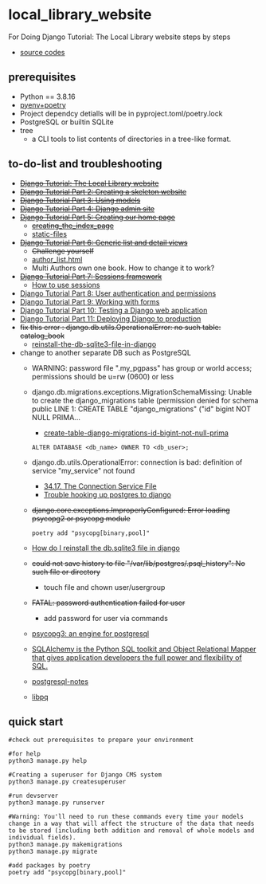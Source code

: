 # local_library_website

For Doing Django Tutorial: The Local Library website steps by steps

* [source codes](https://github.com/mdn/django-locallibrary-tutorial/tree/main)

## prerequisites

* Python == 3.8.16
* [pyenv+poetry](https://github.com/hong539/setup_dev_environment/blob/main/programing_languages/python/python.md)
* Project dependcy detialls will be in pyproject.toml/poetry.lock
* PostgreSQL or builtin SQLite
* tree
    * a CLI tools to list contents of directories in a tree-like format.

## to-do-list and troubleshooting

* [~~Django Tutorial: The Local Library website~~](https://developer.mozilla.org/en-US/docs/Learn/Server-side/Django/Tutorial_local_library_website)
* [~~Django Tutorial Part 2: Creating a skeleton website~~](https://developer.mozilla.org/en-US/docs/Learn/Server-side/Django/skeleton_website)
* [~~Django Tutorial Part 3: Using models~~](https://developer.mozilla.org/en-US/docs/Learn/Server-side/Django/Models)
* [~~Django Tutorial Part 4: Django admin site~~](https://developer.mozilla.org/en-US/docs/Learn/Server-side/Django/Admin_site)
* [~~Django Tutorial Part 5: Creating our home page~~](https://developer.mozilla.org/en-US/docs/Learn/Server-side/Django/Home_page)
    * [~~creating_the_index_page~~](https://developer.mozilla.org/en-US/docs/Learn/Server-side/Django/Home_page#creating_the_index_page)
    * [static-files](https://docs.djangoproject.com/en/4.2/howto/static-files/)
* [~~Django Tutorial Part 6: Generic list and detail views~~](https://developer.mozilla.org/en-US/docs/Learn/Server-side/Django/Generic_views)
    * ~~Challenge yourself~~
    * [author_list.html](https://github.com/mdn/django-locallibrary-tutorial/blob/main/catalog/templates/catalog/author_list.html)
    * Multi Authors own one book. How to change it to work?
* [~~Django Tutorial Part 7: Sessions framework~~](https://developer.mozilla.org/en-US/docs/Learn/Server-side/Django/Sessions)
    * [How to use sessions](https://docs.djangoproject.com/en/4.2/topics/http/sessions/)
* [Django Tutorial Part 8: User authentication and permissions](https://developer.mozilla.org/en-US/docs/Learn/Server-side/Django/Authentication)
* [Django Tutorial Part 9: Working with forms](https://developer.mozilla.org/en-US/docs/Learn/Server-side/Django/Forms)
* [Django Tutorial Part 10: Testing a Django web application](https://developer.mozilla.org/en-US/docs/Learn/Server-side/Django/Testing)
* [Django Tutorial Part 11: Deploying Django to production](https://developer.mozilla.org/en-US/docs/Learn/Server-side/Django/Deployment)
* ~~fix this error : django.db.utils.OperationalError: no such table: catalog_book~~
    * [reinstall-the-db-sqlite3-file-in-django](https://stackoverflow.com/questions/64808378/how-do-i-reinstall-the-db-sqlite3-file-in-django)
* change to another separate DB such as PostgreSQL
    * WARNING: password file ".my_pgpass" has group or world access; permissions should be u=rw (0600) or less
    * django.db.migrations.exceptions.MigrationSchemaMissing: Unable to create the django_migrations table (permission denied for schema public
LINE 1: CREATE TABLE "django_migrations" ("id" bigint NOT NULL PRIMA...
        
        * [create-table-django-migrations-id-bigint-not-null-prima](https://stackoverflow.com/questions/74217259/create-table-django-migrations-id-bigint-not-null-prima)
        ```shell      
        ALTER DATABASE <db_name> OWNER TO <db_user>;
        ```
    
    * django.db.utils.OperationalError: connection is bad: definition of service "my_service" not found
        * [34.17. The Connection Service File](https://www.postgresql.org/docs/15/libpq-pgservice.html)
        * [Trouble hooking up postgres to django](https://stackoverflow.com/questions/71337173/django-4-connection-to-postgresql-using-passfile-fe-sendauth-no-password-supp)
    * ~~django.core.exceptions.ImproperlyConfigured: Error loading psycopg2 or psycopg module~~
        ```shell
        poetry add "psycopg[binary,pool]"
        ```
    * [How do I reinstall the db.sqlite3 file in django](https://stackoverflow.com/questions/64808378/how-do-i-reinstall-the-db-sqlite3-file-in-django)
    * ~~could not save history to file "/var/lib/postgres/.psql_history": No such file or directory~~
        * touch file and chown user/usergroup
    * ~~FATAL:  password authentication failed for user~~
        * add password for user via commands
    * [psycopg3: an engine for postgresql](https://www.psycopg.org/psycopg3/docs/basic/install.html#supported-systems)
    * [SQLAlchemy is the Python SQL toolkit and Object Relational Mapper that gives application developers the full power and flexibility of SQL.](https://www.sqlalchemy.org/)
    * [postgresql-notes](https://docs.djangoproject.com/en/4.2/ref/databases/#postgresql-notes)    
    * [libpq](https://www.postgresql.org/docs/current/libpq.html)

## quick start

```shell
#check out prerequisites to prepare your environment

#for help
python3 manage.py help

#Creating a superuser for Django CMS system
python3 manage.py createsuperuser

#run devserver
python3 manage.py runserver

#Warning: You'll need to run these commands every time your models change in a way that will affect the structure of the data that needs to be stored (including both addition and removal of whole models and individual fields).
python3 manage.py makemigrations
python3 manage.py migrate

#add packages by poetry
poetry add "psycopg[binary,pool]"
```